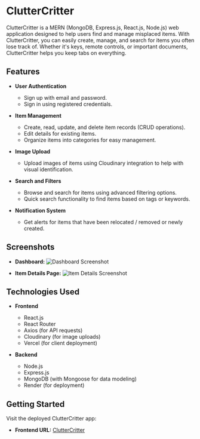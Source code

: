# ClutterCritter

ClutterCritter is a MERN (MongoDB, Express.js, React.js, Node.js) web application designed to help users find and manage misplaced items. With ClutterCritter, you can easily create, manage, and search for items you often lose track of. Whether it's keys, remote controls, or important documents, ClutterCritter helps you keep tabs on everything.

## Features

- **User Authentication**
  - Sign up with email and password.
  - Sign in using registered credentials.

- **Item Management**
  - Create, read, update, and delete item records (CRUD operations).
  - Edit details for existing items.
  - Organize items into categories for easy management.

- **Image Upload**
  - Upload images of items using Cloudinary integration to help with visual identification.

- **Search and Filters**
  - Browse and search for items using advanced filtering options.
  - Quick search functionality to find items based on tags or keywords.

- **Notification System**
  - Get alerts for items that have been relocated / removed or newly created. 

## Screenshots

- **Dashboard:**
  ![Dashboard Screenshot](https://example.com/path-to-dashboard-screenshot)

- **Item Details Page:**
  ![Item Details Screenshot](https://example.com/path-to-item-details-screenshot)

## Technologies Used

- **Frontend**
  - React.js
  - React Router
  - Axios (for API requests)
  - Cloudinary (for image uploads)
  - Vercel (for client deployment)

- **Backend**
  - Node.js
  - Express.js
  - MongoDB (with Mongoose for data modeling)
  - Render (for deployment)

## Getting Started

Visit the deployed ClutterCritter app:
- **Frontend URL:** [ClutterCritter](https://project-4-fe.vercel.app/)
